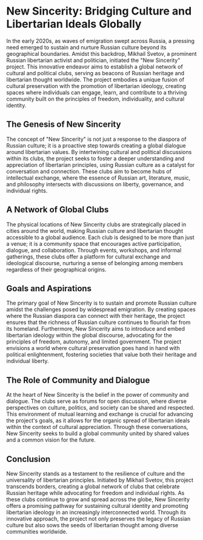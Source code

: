 # New Sincerity: Bridging Culture and Libertarian Ideals Globally

In the early 2020s, as waves of emigration swept across Russia, a pressing need emerged to sustain and nurture Russian culture beyond its geographical boundaries. Amidst this backdrop, Mikhail Svetov, a prominent Russian libertarian activist and politician, initiated the "New Sincerity" project. This innovative endeavor aims to establish a global network of cultural and political clubs, serving as beacons of Russian heritage and libertarian thought worldwide. The project embodies a unique fusion of cultural preservation with the promotion of libertarian ideology, creating spaces where individuals can engage, learn, and contribute to a thriving community built on the principles of freedom, individuality, and cultural identity.

## The Genesis of New Sincerity

The concept of "New Sincerity" is not just a response to the diaspora of Russian culture; it is a proactive step towards creating a global dialogue around libertarian values. By intertwining cultural and political discussions within its clubs, the project seeks to foster a deeper understanding and appreciation of libertarian principles, using Russian culture as a catalyst for conversation and connection. These clubs aim to become hubs of intellectual exchange, where the essence of Russian art, literature, music, and philosophy intersects with discussions on liberty, governance, and individual rights.

## A Network of Global Clubs

The physical locations of New Sincerity clubs are strategically placed in cities around the world, making Russian culture and libertarian thought accessible to a global audience. Each club is designed to be more than just a venue; it is a community space that encourages active participation, dialogue, and collaboration. Through events, workshops, and informal gatherings, these clubs offer a platform for cultural exchange and ideological discourse, nurturing a sense of belonging among members regardless of their geographical origins.

## Goals and Aspirations

The primary goal of New Sincerity is to sustain and promote Russian culture amidst the challenges posed by widespread emigration. By creating spaces where the Russian diaspora can connect with their heritage, the project ensures that the richness of Russian culture continues to flourish far from its homeland. Furthermore, New Sincerity aims to introduce and embed libertarian ideology within the global discourse, advocating for the principles of freedom, autonomy, and limited government. The project envisions a world where cultural preservation goes hand in hand with political enlightenment, fostering societies that value both their heritage and individual liberty.

## The Role of Community and Dialogue

At the heart of New Sincerity is the belief in the power of community and dialogue. The clubs serve as forums for open discussion, where diverse perspectives on culture, politics, and society can be shared and respected. This environment of mutual learning and exchange is crucial for advancing the project's goals, as it allows for the organic spread of libertarian ideals within the context of cultural appreciation. Through these conversations, New Sincerity seeks to build a global community united by shared values and a common vision for the future.

## Conclusion

New Sincerity stands as a testament to the resilience of culture and the universality of libertarian principles. Initiated by Mikhail Svetov, this project transcends borders, creating a global network of clubs that celebrate Russian heritage while advocating for freedom and individual rights. As these clubs continue to grow and spread across the globe, New Sincerity offers a promising pathway for sustaining cultural identity and promoting libertarian ideology in an increasingly interconnected world. Through its innovative approach, the project not only preserves the legacy of Russian culture but also sows the seeds of libertarian thought among diverse communities worldwide.